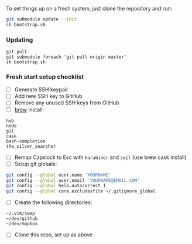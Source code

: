 To set things up on a fresh system, just clone the repository and run:

``` sh
git submodule update --init
sh bootstrap.sh
```

### Updating

``` shell
git pull
git submodule foreach 'git pull origin master'
sh bootstrap.sh
```

### Fresh start setup checklist

- [ ] Generate SSH keypair
- [ ] Add new SSH key to GitHub
- [ ] Remove any unused SSH keys from GitHub
- [ ] [brew](http://brew.sh/) install: 

```
hub
node
git
cask
bash-completion
the_silver_searcher
```

- [ ] Remap Capslock to Esc with `karabiner` and `seil` (use brew cask install)
- [ ] Setup git globals:

```sh
git config --global user.name 'YOURNAME'
git config --global user.email 'YOURNAME@EMAIL.COM'
git config --global help.autocorrect 1
git config --global core.excludesfile ~/.gitignore_global
```

- [ ] Create the following directories:

```
~/.vim/swap
~/dev/github
~/dev/mapbox
```

- [ ] Clone this repo, set up as above
